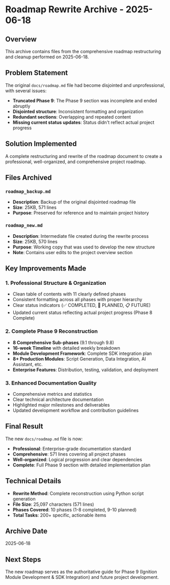 # Roadmap Rewrite Archive - 2025-06-18

## Overview
This archive contains files from the comprehensive roadmap restructuring and cleanup performed on 2025-06-18.

## Problem Statement
The original `docs/roadmap.md` file had become disjointed and unprofessional, with several issues:
- **Truncated Phase 9**: The Phase 9 section was incomplete and ended abruptly
- **Disjointed structure**: Inconsistent formatting and organization
- **Redundant sections**: Overlapping and repeated content
- **Missing current status updates**: Status didn't reflect actual project progress

## Solution Implemented
A complete restructuring and rewrite of the roadmap document to create a professional, well-organized, and comprehensive project roadmap.

## Files Archived

### `roadmap_backup.md`
- **Description**: Backup of the original disjointed roadmap file
- **Size**: 25KB, 571 lines
- **Purpose**: Preserved for reference and to maintain project history

### `roadmap_new.md`
- **Description**: Intermediate file created during the rewrite process
- **Size**: 25KB, 570 lines
- **Purpose**: Working copy that was used to develop the new structure
- **Note**: Contains user edits to the project overview section

## Key Improvements Made

### 1. Professional Structure & Organization
- Clean table of contents with 11 clearly defined phases
- Consistent formatting across all phases with proper hierarchy
- Clear status indicators (✅ COMPLETED, 🚧 PLANNED, 📋 FUTURE)
- Updated current status reflecting actual project progress (Phase 8 Complete)

### 2. Complete Phase 9 Reconstruction
- **8 Comprehensive Sub-phases** (9.1 through 9.8)
- **16-week Timeline** with detailed weekly breakdown
- **Module Development Framework**: Complete SDK integration plan
- **8+ Production Modules**: Script Generation, Data Integration, AI Assistant, etc.
- **Enterprise Features**: Distribution, testing, validation, and deployment

### 3. Enhanced Documentation Quality
- Comprehensive metrics and statistics
- Clear technical architecture documentation
- Highlighted major milestones and deliverables
- Updated development workflow and contribution guidelines

## Final Result
The new `docs/roadmap.md` file is now:
- **Professional**: Enterprise-grade documentation standard
- **Comprehensive**: 571 lines covering all project phases
- **Well-organized**: Logical progression and clear dependencies
- **Complete**: Full Phase 9 section with detailed implementation plan

## Technical Details
- **Rewrite Method**: Complete reconstruction using Python script generation
- **File Size**: 25,097 characters (571 lines)
- **Phases Covered**: 10 phases (1-8 completed, 9-10 planned)
- **Total Tasks**: 200+ specific, actionable items

## Archive Date
2025-06-18

## Next Steps
The new roadmap serves as the authoritative guide for Phase 9 (Ignition Module Development & SDK Integration) and future project development.
